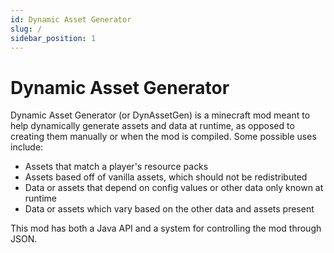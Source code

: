 ```yaml
---
id: Dynamic Asset Generator
slug: /
sidebar_position: 1
---
```


# Dynamic Asset Generator

Dynamic Asset Generator (or DynAssetGen) is a minecraft mod meant to help dynamically generate assets and data at runtime, as opposed to creating them manually or when the mod is compiled. Some possible uses include:
 - Assets that match a player's resource packs
 - Assets based off of vanilla assets, which should not be redistributed
 - Data or assets that depend on config values or other data only known at runtime
 - Data or assets which vary based on the other data and assets present

This mod has both a Java API and a system for controlling the mod through JSON.
